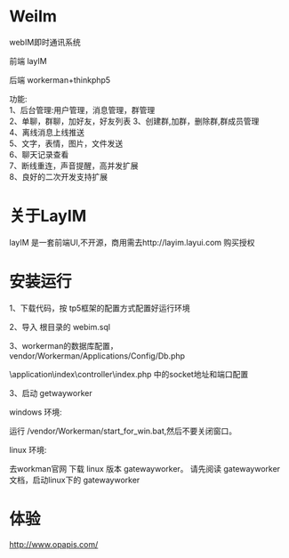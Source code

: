 # WeiIm
webIM即时通讯系统
 
前端 layIM

后端  workerman+thinkphp5

功能:  
1、后台管理:用户管理，消息管理，群管理   
2、单聊，群聊，加好友，好友列表 
3、创建群,加群，删除群,群成员管理  
4、离线消息上线推送  
5、文字，表情，图片，文件发送  
6、聊天记录查看  
7、断线重连，声音提醒，高并发扩展  
8、良好的二次开发支持扩展

# 关于LayIM
layIM 是一套前端UI,不开源，商用需去http://layim.layui.com 购买授权  

# 安装运行  
1、下载代码，按 tp5框架的配置方式配置好运行环境
  
2、导入 根目录的 webim.sql

3、workerman的数据库配置，vendor/Workerman/Applications/Config/Db.php

\application\index\controller\index.php 中的socket地址和端口配置

3、启动 getwayworker

windows 环境:

运行 /vendor/Workerman/start_for_win.bat,然后不要关闭窗口。

linux 环境:

去workman官网 下载 linux 版本 gatewayworker。
请先阅读 gatewayworker 文档，启动linux下的 gatewayworker

# 体验
http://www.opapis.com/

